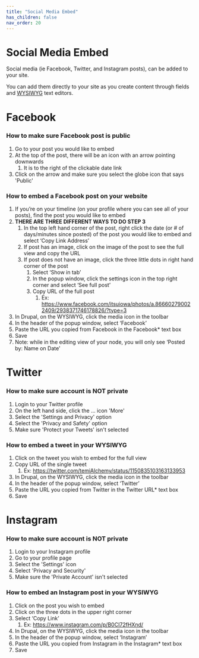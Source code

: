 ```yaml
---
title: "Social Media Embed"
has_children: false
nav_order: 20
---
```


# Social Media Embed

Social media (ie Facebook, Twitter, and Instagram posts), can be added to your site.

You can add them directly to your site as you create content through fields and [WYSIWYG](../wysiwyg/index.md) text editors.

# Facebook

### **How to make sure Facebook post is public**
1. Go to your post you would like to embed
2. At the top of the post, there will be an icon with an arrow pointing downwards
   1. It is to the right of the clickable date link
3. Click on the arrow and make sure you select the globe icon that says 'Public'

### **How to embed a Facebook post on your website**

1. If you’re on your timeline (on your profile where you can see all of your posts), find the post you would like to embed
2. **THERE ARE THREE DIFFERENT WAYS TO DO STEP 3** 
    1. In the top left hand corner of the post, right click the date (or # of days/minutes since posted) of the post you would like to embed and select ‘Copy Link Address’
    2. If post has an image, click on the image of the post to see the full view and copy the URL 
    3. If post does not have an image, click the three little dots in right hand corner of the post
       1. Select ‘Show in tab’
       2. In the popup window, click the settings icon in the top right corner and select ‘See full post’
       3. Copy URL of the full post
          1. Ex: https://www.facebook.com/itsuiowa/photos/a.866602790022409/2938371746178826/?type=3
3. In Drupal, on the WYSIWYG, click the media icon in the toolbar
4. In the header of the popup window, select ‘Facebook’ 
5. Paste the URL you copied from Facebook in the Facebook* text box
6. Save
7. Note: while in the editing view of your node, you will only see ‘Posted by: Name on Date’

# Twitter

### **How to make sure account is **NOT** private**
1. Login to your Twitter profile
2. On the left hand side, click the ... icon 'More'
3. Select the 'Settings and Privacy' option
4. Select the 'Privacy and Safety' option
5. Make sure 'Protect your Tweets' isn't selected

### **How to embed a tweet in your WYSIWYG**
1. Click on the tweet you wish to embed for the full view
2. Copy URL of the single tweet
    1. Ex: https://twitter.com/temiAlchemy/status/1150835103163133953
3. In Drupal, on the WYSIWYG, click the media icon in the toolbar
4. In the header of the popup window, select ‘Twitter’ 
5. Paste the URL you copied from Twitter in the Twitter URL* text box
6. Save

# Instagram

### **How to make sure account is **NOT** private**
1. Login to your Instagram profile
2. Go to your profile page
3. Select the 'Settings' icon
4. Select 'Privacy and Security'
5. Make sure the 'Private Account' isn't selected

### **How to embed an Instagram post in your WYSIWYG**
1. Click on the post you wish to embed
2. Click on the three dots in the upper right corner
3. Select ‘Copy Link’
    1. Ex: https://www.instagram.com/p/B0CI72fHXnd/
4. In Drupal, on the WYSIWYG, click the media icon in the toolbar
5. In the header of the popup window, select ‘Instagram’ 
6. Paste the URL you copied from Instagram in the Instagram* text box
7. Save